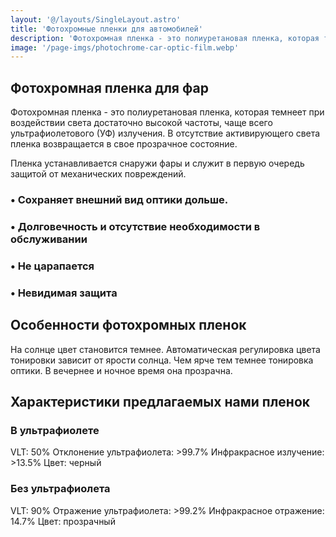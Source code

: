 ```yaml
---
layout: '@/layouts/SingleLayout.astro'
title: 'Фотохромные пленки для автомобилей'
description: 'Фотохромная пленка - это полиуретановая пленка, которая темнеет при воздействии света достаточно высокой частоты, чаще всего ультрафиолетового (УФ) излучения. В отсутствие активирующего света пленка возвращается в свое прозрачное состояние.'
image: '/page-imgs/photochrome-car-optic-film.webp'
---
```


## Фотохромная пленка для фар

Фотохромная пленка - это полиуретановая пленка, которая темнеет при воздействии света достаточно высокой частоты, чаще всего ультрафиолетового (УФ) излучения. В отсутствие активирующего света пленка возвращается в свое прозрачное состояние. 

Пленка устанавливается снаружи фары и служит в первую очередь защитой от механических повреждений. 

### <span>&#8226;</span> Сохраняет внешний вид оптики дольше.
### <span>&#8226;</span> Долговечность и отсутствие необходимости в обслуживании
### <span>&#8226;</span> Не царапается
### <span>&#8226;</span> Невидимая защита

## Особенности фотохромных пленок

На солнце цвет становится темнее. Автоматическая регулировка цвета тонировки зависит от ярости солнца. Чем ярче тем темнее тонировка оптики. В вечернее и ночное время она прозрачна.

## Характеристики предлагаемых нами пленок

### В ультрафиолете 
VLT: 50%
Отклонение ультрафиолета: >99.7%
Инфракрасное излучение: >13.5%
Цвет: черный

### Без ультрафиолета
VLT: 90%
Отражение ультрафиолета: >99.2%
Инфракрасное отражение: 14.7%
Цвет: прозрачный

